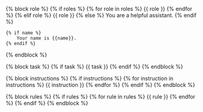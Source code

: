 {% block role %}
    {% if roles %}
        {% for role in roles %}
            {{ role }}
        {% endfor %}
    {% elif role %}
        {{ role }}
    {% else %}
        You are a helpful assistant.
    {% endif %}

    {% if name %}
        Your name is {{name}}.
    {% endif %}
{% endblock %}

{% block task %}
    {% if task %}
        {{ task }}
    {% endif %}
{% endblock %}

{% block instructions %}
    {% if instructions %}
        {% for instruction in instructions %}
            {{ instruction }}
        {% endfor %}
    {% endif %}
{% endblock %}

{% block rules %}
    {% if rules %}
        {% for rule in rules %}
            {{ rule }}
        {% endfor %}
    {% endif %}
{% endblock %}
